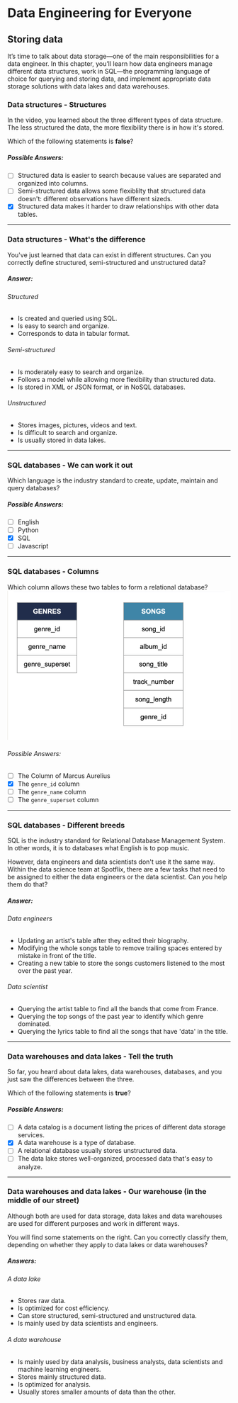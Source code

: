 # Data Engineering for Everyone

## Storing data
It’s time to talk about data storage—one of the main responsibilities for a data engineer. In this chapter, you’ll learn how data engineers manage different data structures, work in SQL—the programming language of choice for querying and storing data, and implement appropriate data storage solutions with data lakes and data warehouses.

### Data structures - Structures
In the video, you learned about the three different types of data structure. The less structured the data, the more flexibility there is in how it's stored.

Which of the following statements is **false**?

##### Possible Answers:
- [ ] Structured data is easier to search because values are separated and organized into columns.
- [ ] Semi-structured data allows some flexiblilty that structured data doesn't: different observations have different sizeds.
- [x] Structured data makes it harder to draw relationships with other data tables.
---

### Data structures - What's the difference
You've just learned that data can exist in different structures. Can you correctly define structured, semi-structured and unstructured data?

##### Answer:
###### Structured
* Is created and queried using SQL.
* Is easy to search and organize.
* Corresponds to data in tabular format.

###### Semi-structured
* Is moderately easy to search and organize.
* Follows a model while allowing more flexibility than structured data.
* Is stored in XML or JSON format, or in NoSQL databases.

###### Unstructured
* Stores images, pictures, videos and text.
* Is difficult to search and organize.
* Is usually stored in data lakes.
---

### SQL databases - We can work it out
Which language is the industry standard to create, update, maintain and query databases?

##### Possible Answers:
- [ ] English
- [ ] Python
- [x] SQL
- [ ] Javascript
---

### SQL databases - Columns
Which column allows these two tables to form a relational database?
![Tables](./images/img1.png)
###### Possible Answers:
- [ ] The Column of Marcus Aurelius
- [x] The `genre_id` column
- [ ] The `genre_name` column
- [ ] The `genre_superset` column
---

### SQL databases - Different breeds
SQL is the industry standard for Relational Database Management System. In other words, it is to databases what English is to pop music.

However, data engineers and data scientists don't use it the same way. Within the data science team at Spotflix, there are a few tasks that need to be assigned to either the data engineers or the data scientist. Can you help them do that?

##### Answer:
###### Data engineers
* Updating an artist's table after they edited their biography.
* Modifying the whole songs table to remove trailing spaces entered by mistake in front of the title.
* Creating a new table to store the songs customers listened to the most over the past year.

###### Data scientist
* Querying the artist table to find all the bands that come from France.
* Querying the top songs of the past year to identify which genre dominated.
* Querying the lyrics table to find all the songs that have 'data' in the title.
---

### Data warehouses and data lakes - Tell the truth
So far, you heard about data lakes, data warehouses, databases, and you just saw the differences between the three.

Which of the following statements is **true**?

##### Possible Answers:
- [ ] A data catalog is a document listing the prices of different data storage services.
- [x] A data warehouse is a type of database.
- [ ] A relational database usually stores unstructured data.
- [ ] The data lake stores well-organized, processed data that's easy to analyze.
---

### Data warehouses and data lakes - Our warehouse (in the middle of our street)
Although both are used for data storage, data lakes and data warehouses are used for different purposes and work in different ways.

You will find some statements on the right. Can you correctly classify them, depending on whether they apply to data lakes or data warehouses?

##### Answers:
###### A data lake
* Stores raw data.
* Is optimized for cost efficiency.
* Can store structured, semi-structured and unstructured data.
* Is mainly used by data scientists and engineers.

###### A data warehouse
* Is mainly used by data analysis, business analysts, data scientists and machine learning engineers.
* Stores mainly structured data.
* Is optimized for analysis.
* Usually stores smaller amounts of data than the other.
